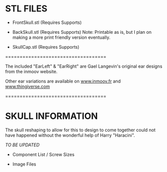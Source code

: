 STL FILES
= 

- FrontSkull.stl (Requires Supports)

- BackSkull.stl (Requires Supports)  Note: Printable as is, but I plan on making a more print friendly version eventually. 

- SkullCap.stl (Requires Supports)

===================================

The included "EarLeft" & "EarRight" are Gael Langevin's original ear designs from the inmoov website. 

Other ear variations are available on www.inmoov.fr and www.thingiverse.com

===================================

SKULL INFORMATION
=

The skull reshaping to allow for this to design to come together could not have happened without the wonderful help of Harry "Haracini". 

*TO BE UPDATED*
- Component List / Screw Sizes

- Image Files
